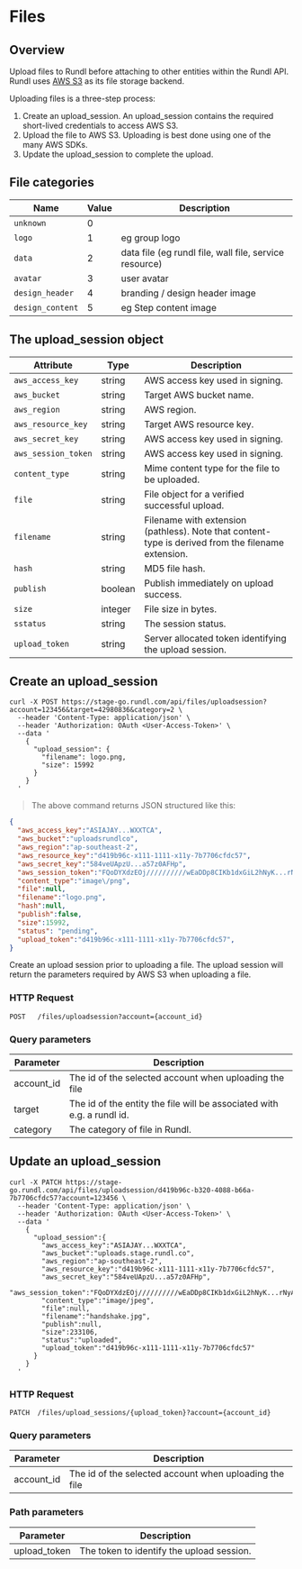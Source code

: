 # Files

## Overview

Upload files to Rundl before attaching to other entities within the Rundl API. Rundl uses [AWS S3](https://docs.aws.amazon.com/s3) as its file storage backend. 

Uploading files is a three-step process:

1. Create an upload_session. An upload_session contains the required short-lived credentials to access AWS S3.
2. Upload the file to AWS S3. Uploading is best done using one of the many AWS SDKs.
3. Update the upload_session to complete the upload.


## File categories

Name | Value | Description
--------- | ------- | -----------
`unknown` | 0 | 
`logo` | 1 | eg group logo
`data` | 2 | data file (eg rundl file, wall file, service resource)
`avatar` | 3 | user avatar
`design_header` | 4 | branding / design header image
`design_content` | 5 | eg Step content image

## The upload_session object

Attribute | Type | Description
--------- | ------- | -----------
`aws_access_key` | string | AWS access key used in signing.
`aws_bucket` | string | Target AWS bucket name.
`aws_region` | string | AWS region.
`aws_resource_key` | string | Target AWS resource key.
`aws_secret_key` | string | AWS access key used in signing.
`aws_session_token` | string | AWS access key used in signing.
`content_type` | string | Mime content type for the file to be uploaded.
`file` | string | File object for a verified successful upload.
`filename` | string | Filename with extension (pathless). Note that content-type is derived from the filename extension.
`hash` | string | MD5 file hash.
`publish` | boolean | Publish immediately on upload success.
`size` | integer | File size in bytes.
`sstatus` | string | The session status.
`upload_token` | string | Server allocated token identifying the upload session.


## Create an upload_session

```shell
curl -X POST https://stage-go.rundl.com/api/files/uploadsession?account=123456&target=42980836&category=2 \  
  --header 'Content-Type: application/json' \
  --header 'Authorization: OAuth <User-Access-Token>' \
  --data '
    {
      "upload_session": {
        "filename": logo.png,
        "size": 15992
      }
    }
  '
```

> The above command returns JSON structured like this:

```json
{
  "aws_access_key":"ASIAJAY...WXXTCA",
  "aws_bucket":"uploadsrundlco",
  "aws_region":"ap-southeast-2",
  "aws_resource_key":"d419b96c-x111-1111-x11y-7b7706cfdc57",
  "aws_secret_key":"584veUApzU...a57z0AFHp",
  "aws_session_token":"FQoDYXdzEOj//////////wEaDDp8CIKb1dxGiL2hNyK...rNyAw+vZGSPQbCCyoEHStewo177t0QU=",
  "content_type":"image\/png",
  "file":null,
  "filename":"logo.png",
  "hash":null,
  "publish":false,
  "size":15992,
  "status": "pending",
  "upload_token":"d419b96c-x111-1111-x11y-7b7706cfdc57",
}
```

Create an upload session prior to uploading a file. The upload session will return the parameters required by AWS S3 when uploading a file.

### HTTP Request

`POST	/files/uploadsession?account={account_id}`

### Query parameters

Parameter | Description
--------- | -----------
account_id | The id of the selected account when uploading the file
target | The id of the entity the file will be associated with e.g. a rundl id.
category | The category of file in Rundl. 


## Update an upload_session

```shell
curl -X PATCH https://stage-go.rundl.com/api/files/uploadsession/d419b96c-b320-4088-b66a-7b7706cfdc57?account=123456 \
  --header 'Content-Type: application/json' \
  --header 'Authorization: OAuth <User-Access-Token>' \
  --data '
    {
      "upload_session":{
        "aws_access_key":"ASIAJAY...WXXTCA",
        "aws_bucket":"uploads.stage.rundl.co",
        "aws_region":"ap-southeast-2",
        "aws_resource_key":"d419b96c-x111-1111-x11y-7b7706cfdc57",
        "aws_secret_key":"584veUApzU...a57z0AFHp",
        "aws_session_token":"FQoDYXdzEOj//////////wEaDDp8CIKb1dxGiL2hNyK...rNyAw+vZGSPQbCCyoEHStewo177t0QU=",
        "content_type":"image/jpeg",
        "file":null,
        "filename":"handshake.jpg",
        "publish":null,
        "size":233106,
        "status":"uploaded",
        "upload_token":"d419b96c-x111-1111-x11y-7b7706cfdc57"
      }
    }
  '
```

### HTTP Request

`PATCH	/files/upload_sessions/{upload_token}?account={account_id}`

### Query parameters

Parameter | Description
--------- | -----------
account_id | The id of the selected account when uploading the file

### Path parameters

Parameter | Description
--------- | -----------
upload_token | The token to identify the upload session.